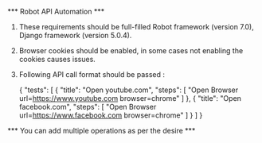 *** Robot API Automation ***

1) These requirements should be full-filled Robot framework (version 7.0), Django framework (version 5.0.4).

2) Browser cookies should be enabled, in some cases not enabling the cookies causes issues.

3) Following API call format should be passed : 
	
	{
    "tests": [
        {
            "title": "Open youtube.com",
            "steps": [
                "Open Browser    url=https://www.youtube.com    browser=chrome"
            ]
        },
        {
            "title": "Open facebook.com",
            "steps": [
                "Open Browser    url=https://www.facebook.com    browser=chrome"
            ]
        }
    ]
}


*** You can add multiple operations as per the desire ***
